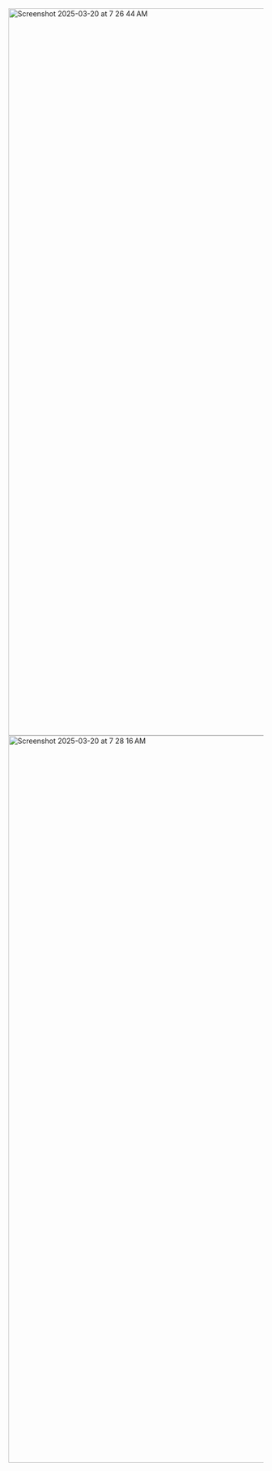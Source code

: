 <img width="1434" alt="Screenshot 2025-03-20 at 7 26 44 AM" src="https://github.com/user-attachments/assets/30572ecd-14ad-4359-a7e6-7f96982a9e2b" />

<img width="1434" alt="Screenshot 2025-03-20 at 7 28 16 AM" src="https://github.com/user-attachments/assets/e0333f99-8175-4e8f-b6ff-55363c9b8b01" />

